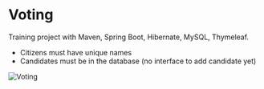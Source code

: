 # Voting

Training project with Maven, Spring Boot, Hibernate, MySQL, Thymeleaf.

- Citizens must have unique names
- Candidates must be in the database (no interface to add candidate yet)

![Voting](https://user-images.githubusercontent.com/49834667/60890018-13d99780-a263-11e9-845c-3b98c4cd26aa.png)
